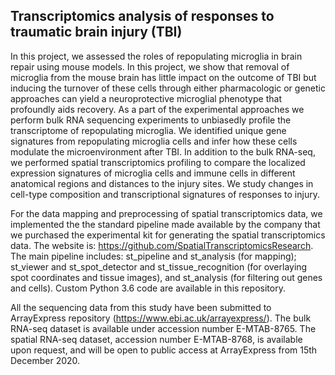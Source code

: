 ## Transcriptomics analysis of responses to traumatic brain injury (TBI)

In this project, we assessed the roles of repopulating microglia in brain repair using mouse models. In this project, we show that removal of microglia from the mouse brain has little impact on the outcome of TBI but inducing the turnover of these cells through either pharmacologic or genetic approaches can yield a neuroprotective microglial phenotype that profoundly aids recovery. As a part of the experimental approaches we perform bulk RNA sequencing experiments to unbiasedly profile the transcriptome of repopulating microglia. We identified unique gene signatures from repopulating microglia cells and infer how these cells modulate the microenvironment after TBI. In addition to the bulk RNA-seq, we performed spatial transcriptomics profiling to compare the localized expression signatures of microglia cells and immune cells in different anatomical regions and distances to the injury sites. We study changes in cell-type composition and transcriptional signatures of responses to injury.


For the data mapping and preprocessing of spatial transcriptomics data, we implemented the the standard pipeline made available by the company that we purchased the experimental kit for generating the spatial transcriptomics data. The website is: <https://github.com/SpatialTranscriptomicsResearch>. The main pipeline includes: st_pipeline and st_analysis (for mapping); st_viewer and st_spot_detector and st_tissue_recognition (for overlaying spot coordinates and tissue images), and st_analysis (for filtering out genes and cells). Custom Python 3.6 code are available in this repository. 

All the sequencing data from this study have been submitted to ArrayExpress repository (https://www.ebi.ac.uk/arrayexpress/). The bulk RNA-seq dataset is available under accession number  E-MTAB-8765. The spatial RNA-seq dataset, accession number E-MTAB-8768, is available upon request, and will be open to public access at ArrayExpress from 15th December 2020. 
